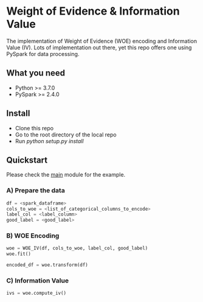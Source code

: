 # Weight of Evidence & Information Value

The implementation of Weight of Evidence (WOE) encoding and Information Value (IV). Lots of implementation out there, yet this repo offers one using PySpark for data processing.

## What you need

<ul>
  <li>Python >= 3.7.0</li>
  <li>PySpark >= 2.4.0</li>
</ul>

## Install

<ul>
  <li>Clone this repo</li>
  <li>Go to the root directory of the local repo</li>
  <li>Run <i>python setup.py install</i></li>
</ul>

## Quickstart

Please check the <a href="https://github.com/albertuskelvin/weight-of-evidence-spark/blob/main/woe_iv/main.py">main</a> module for the example.

### A) Prepare the data

```python
df = <spark_dataframe>
cols_to_woe = <list_of_categorical_columns_to_encode>
label_col = <label_column>
good_label = <good_label>
```

### B) WOE Encoding

```python
woe = WOE_IV(df, cols_to_woe, label_col, good_label)
woe.fit()

encoded_df = woe.transform(df)
```

### C) Information Value

```python
ivs = woe.compute_iv()
```

